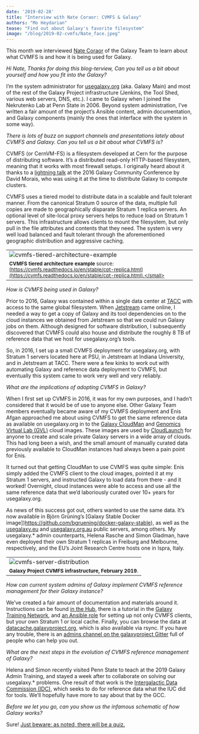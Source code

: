 ```yaml
---
date: '2019-02-28'
title: "Interview with Nate Coraor: CVMFS & Galaxy"
authors: "Mo Heydarian"
tease: "Find out about Galaxy's favorite filesystem"
image: "/blog/2019-02-cvmfs/Nate_face.jpeg"
---
```


This month we interviewed [Nate Coraor](https://github.com/natefoo) of the Galaxy Team to learn about what CVMFS is and how it is being used for Galaxy.



_Hi Nate, Thanks for doing this blog-terview, Can you tell us a bit about yourself and how you fit into the Galaxy?_

I’m the system administrator for [usegalaxy.org](https://usegalaxy.org/) (aka. Galaxy Main) and most of the rest of the Galaxy Project infrastructure (Jenkins, the Tool Shed, various web servers, DNS, etc.). I came to Galaxy when I joined the Nekrutenko Lab at Penn State in 2006. Beyond system administration, I’ve written a fair amount of the project’s Ansible content, admin documentation, and Galaxy components (mainly the ones that interface with the system in some way).

_There is lots of buzz on support channels and presentations lately about CVMFS and Galaxy. Can you tell us a bit about what CVMFS is?_

CVMFS (or CernVM-FS) is a filesystem developed at Cern for the purpose of distributing software. It’s a distributed read-only HTTP-based filesystem, meaning that it works with most firewall setups. I originally heard about it thanks to a [lightning talk](https://gcc16.sched.com/event/7aB7/distributing-galaxy-data-through-cvmfs) at the 2016 Galaxy Community Conference by David Morais, who was using it at the time to distribute Galaxy to compute clusters.

CVMFS uses a tiered model to distribute data in a scalable and fault tolerant manner. From the canonical Stratum 0 source of the data, multiple full copies are made to geographically disparate Stratum 1 replica servers. An optional level of site-local proxy servers helps to reduce load on Stratum 1 servers. This infrastructure allows clients to mount the filesystem, but only pull in the file attributes and contents that they need. The system is very well load balanced and fault tolerant through the aforementioned geographic distribution and aggressive caching.

|        |
|--------|
|![cvmfs-tiered-architecture-example](/news/2019-02-cvmfs/cvmfs-tiered-architecture-example.png)|
|<small>**CVMFS tiered architecture example** source: [https://cvmfs.readthedocs.io/en/stable/cpt-replica.html](https://cvmfs.readthedocs.io/en/stable/cpt-replica.html).</small>|

_How is CVMFS being used in Galaxy?_

Prior to 2016, Galaxy was contained within a single data center at [TACC](https://www.tacc.utexas.edu/) with access to the same global filesystem. When [Jetstream](https://jetstream-cloud.org/) came online, I needed a way to get a copy of Galaxy and its tool dependencies on to the cloud instances we obtained from Jetstream so that we could run Galaxy jobs on them. Although designed for software distribution, I subsequently discovered that CVMFS could also house and distribute the roughly 8 TB of reference data that we host for usegalaxy.org’s tools.

So, in 2016, I set up a small CVMFS deployment for usegalaxy.org, with Stratum 1 servers located here at PSU, in Jetstream at Indiana University, and in Jetstream at TACC. There were a few kinks to work out with automating Galaxy and reference data deployment to CVMFS, but eventually this system came to work very well and very reliably.

_What are the implications of adopting CVMFS in Galaxy?_

When I first set up CVMFS in 2016, it was for my own purposes, and I hadn’t considered that it would be of use to anyone else. Other Galaxy Team members eventually became aware of my CVMFS deployment and Enis Afgan approached me about using CVMFS to get the same reference data as available on usegalaxy.org in to the [Galaxy CloudMan](https://galaxyproject.org/cloudman/) and [Genomics Virtual Lab (GVL)](https://www.melbournebioinformatics.org.au/project/gvl/) cloud images. These images are used by [CloudLaunch](https://launch.usegalaxy.org/) for anyone to create and scale private Galaxy servers in a wide array of clouds. This had long been a wish, and the small amount of manually curated data previously available to CloudMan instances had always been a pain point for Enis.

It turned out that getting CloudMan to use CVMFS was quite simple: Enis simply added the CVMFS client to the cloud images, pointed it at my Stratum 1 servers, and instructed Galaxy to load data from there - and it worked! Overnight, cloud instances were able to access and use all the same reference data that we’d laboriously curated over 10+ years for usegalaxy.org.

As news of this success got out, others wanted to use the same data. It’s now available in Björn Grüning’s [Galaxy Stable Docker image])https://github.com/bgruening/docker-galaxy-stable), as well as the [usegalaxy.eu](https://usegalaxy.eu/) and [usegalaxy.org.au](https://usegalaxy.org.au/) public servers, among others. My usegalaxy.* admin counterparts, Helena Rasche and Simon Gladman, have even deployed their own Stratum 1 replicas in Freiburg and Melbourne, respectively, and the EU’s Joint Research Centre hosts one in Ispra, Italy.

|        |
|--------|
|![cvmfs-server-distribution](/news/2019-02-cvmfs/cvmfs-server-distribution.png)|
|<small>**Galaxy Project CVMFS infrastructure, February 2019**.</small>|

_How can current system admins of Galaxy implement CVMFS reference management for their Galaxy instance?_

We’ve created a fair amount of documentation and materials around it. Instructions can be found [in the Hub](https://galaxyproject.org/admin/reference-data-repo/#mounting-reference-data-with-cernvm-fs-cvmfs), there is a tutorial in the [Galaxy Training Network](https://galaxyproject.org/admin/reference-data-repo/#mounting-reference-data-with-cernvm-fs-cvmfs), and [an Ansible role](https://github.com/galaxyproject/ansible-cvmfs) for setting up not only CVMFS clients, but your own Stratum 1 or local cache. Finally, you can browse the data at [datacache.galaxyproject.org](http://datacache.galaxyproject.org/), which is also available via rsync. If you have any trouble, there is an [admins channel on the galaxyproject Gitter](https://gitter.im/galaxyproject/admins) full of people who can help you out.

_What are the next steps in the evolution of CVMFS reference management of Galaxy?_

Helena and Simon recently visited Penn State to teach at the 2019 Galaxy Admin Training, and stayed a week after to collaborate on solving our usegalaxy.* problems. One result of that work is the [Intergalactic Data Commission (IDC)](https://github.com/galaxyproject/idc), which seeks to do for reference data what the IUC did for tools. We’ll hopefully have more to say about that by the GCC.

_Before we let you go, can you show us the infamous schematic of how Galaxy works?_

Sure! [Just beware: as noted, there will be a quiz.](https://docs.google.com/presentation/d/1ei3DjVuZDrKEZ_7xOfZTFMkIxKmG4TE6cl-sEIFG6xE/edit#slide=id.g1e79bd23a7_0_0)

